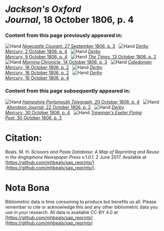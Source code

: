 # *Jackson's Oxford Journal*, 18 October 1806, p. 4  
  
### Content from this page previously appeared in:  
![Hand](http://scissorsandpaste.net/wp-content/uploads/2017/06/smallhandpointer.png) [*Newcastle Courant*, 27 September 1806, p. 3](https://mhbeals.github.io/sap_html/Newcastle-Courant/Newcastle-Courant-27-September-1806-p-3)  
![Hand](http://scissorsandpaste.net/wp-content/uploads/2017/06/smallhandpointer.png) [*Derby Mercury*, 2 October 1806, p. 4](https://mhbeals.github.io/sap_html/Derby-Mercury/Derby-Mercury-2-October-1806-p-4)  
![Hand](http://scissorsandpaste.net/wp-content/uploads/2017/06/smallhandpointer.png) [*Derby Mercury*, 9 October 1806, p. 4](https://mhbeals.github.io/sap_html/Derby-Mercury/Derby-Mercury-9-October-1806-p-4)  
![Hand](http://scissorsandpaste.net/wp-content/uploads/2017/06/smallhandpointer.png) [*The Times*, 13 October 1806, p. 2](https://mhbeals.github.io/sap_html/The-Times/The-Times-13-October-1806-p-2)  
![Hand](http://scissorsandpaste.net/wp-content/uploads/2017/06/smallhandpointer.png) [*Morning Chronicle*, 14 October 1806, p. 3](https://mhbeals.github.io/sap_html/Morning-Chronicle/Morning-Chronicle-14-October-1806-p-3)  
![Hand](http://scissorsandpaste.net/wp-content/uploads/2017/06/smallhandpointer.png) [*Caledonian Mercury*, 16 October 1806, p. 2](https://mhbeals.github.io/sap_html/Caledonian-Mercury/Caledonian-Mercury-16-October-1806-p-2)  
![Hand](http://scissorsandpaste.net/wp-content/uploads/2017/06/smallhandpointer.png) [*Derby Mercury*, 16 October 1806, p. 2](https://mhbeals.github.io/sap_html/Derby-Mercury/Derby-Mercury-16-October-1806-p-2)  
![Hand](http://scissorsandpaste.net/wp-content/uploads/2017/06/smallhandpointer.png) [*Derby Mercury*, 16 October 1806, p. 4](https://mhbeals.github.io/sap_html/Derby-Mercury/Derby-Mercury-16-October-1806-p-4)  
  
### Content from this page subsequently appeared in:  
![Hand](http://scissorsandpaste.net/wp-content/uploads/2017/06/smallhandpointer.png) [*Hampshire Portsmouth Telegraph*, 20 October 1806, p. 4](https://mhbeals.github.io/sap_html/Hampshire-Portsmouth-Telegraph/Hampshire-Portsmouth-Telegraph-20-October-1806-p-4)  
![Hand](http://scissorsandpaste.net/wp-content/uploads/2017/06/smallhandpointer.png) [*Aberdeen Journal*, 22 October 1806, p. 2](https://mhbeals.github.io/sap_html/Aberdeen-Journal/Aberdeen-Journal-22-October-1806-p-2)  
![Hand](http://scissorsandpaste.net/wp-content/uploads/2017/06/smallhandpointer.png) [*Derby Mercury*, 30 October 1806, p. 4](https://mhbeals.github.io/sap_html/Derby-Mercury/Derby-Mercury-30-October-1806-p-4)  
![Hand](http://scissorsandpaste.net/wp-content/uploads/2017/06/smallhandpointer.png) [*Trewman's Exeter Flying Post*, 30 October 1806, p. 3](https://mhbeals.github.io/sap_html/Trewman's-Exeter-Flying-Post/Trewman's-Exeter-Flying-Post-30-October-1806-p-3)  


# Citation: 

Beals. M. H. *Scissors and Paste Database: A Map of Reprinting and Reuse in the Anglophone Newspaper Press v.1.0.1.* 2 June 2017. Available at [https://github.com/mhbeals/sap_reprints/](https://github.com/mhbeals/sap_reprints/). 

# Nota Bona

Bibliometric data is time consuming to produce but benefits us all. Please remember to cite or acknowledge this and any other bibliometric data you use in your research. All data is available CC-BY 4.0 at [https://github.com/mhbeals/sap_reprints](https://github.com/mhbeals/sap_reprints)
